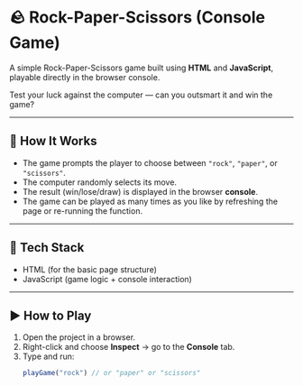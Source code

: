 # 🪨 Rock-Paper-Scissors (Console Game)

A simple Rock-Paper-Scissors game built using **HTML** and **JavaScript**, playable directly in the browser console.

Test your luck against the computer — can you outsmart it and win the game?

---

## 🧠 How It Works

- The game prompts the player to choose between `"rock"`, `"paper"`, or `"scissors"`.
- The computer randomly selects its move.
- The result (win/lose/draw) is displayed in the browser **console**.
- The game can be played as many times as you like by refreshing the page or re-running the function.

---

## 🚀 Tech Stack

- HTML (for the basic page structure)
- JavaScript (game logic + console interaction)

---

## ▶️ How to Play

1. Open the project in a browser.
2. Right-click and choose **Inspect** → go to the **Console** tab.
3. Type and run:
   ```js
   playGame("rock") // or "paper" or "scissors"
